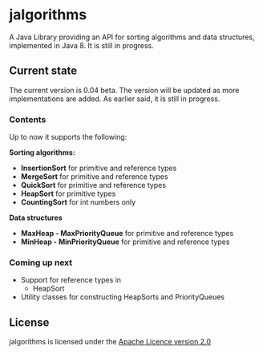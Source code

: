 # jalgorithms
A Java Library providing an API for sorting algorithms and data structures, implemented in Java 8. It is still in progress.

## Current state
The current version is 0.04 beta. The version will be updated as more implementations are added. As earlier said, it is still in progress.

### Contents
Up to now it supports the following:

<b>Sorting algorithms:</b>
<ul>
<li><b>InsertionSort</b> for primitive and reference types</li>
<li><b>MergeSort</b> for primitive and reference types</li>
<li><b>QuickSort</b> for primitive and reference types</li>
<li><b>HeapSort</b> for primitive types</li>
<li><b>CountingSort</b> for int numbers only</li>
</ul>

<b>Data structures</b>
<ul>
<li><b>MaxHeap - MaxPriorityQueue</b> for primitive and reference types</li>
<li><b>MinHeap - MinPriorityQueue</b> for primitive and reference types</li>
</ul>

### Coming up next
<ul>
  <li>
Support for reference types in
<ul>
  <li>HeapSort</li>
</ul>
    </li>
  <li>Utility classes for constructing HeapSorts and PriorityQueues</li>
</ul>

## License
jalgorithms is licensed under the [Apache Licence version 2.0](https://www.apache.org/licenses/LICENSE-2.0)
